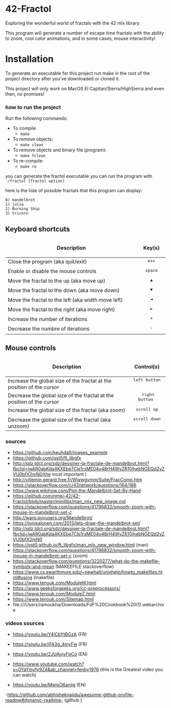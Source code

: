 # 42-Fractol
Exploring the wonderful world of fractals with the 42 mlx library.

This program will generate a number of escape time fractals with the ability to zoom, cool color animations, and in some cases, mouse interactivity!
# Installation
To generate an executable for this project run make in the root of the project directory after you've downloaded or cloned it.

This project will only work on MacOS El Capitan/Sierra/HighSierra and even then, no promises!

### how to run the project 
Run the following commands:

* To compile
	- `make`
* To remove objects:
	- `make clean`
* To remove objects and binary file (program):
	- `make fclean`
* To re-compile:
	- `make re`

you can generate the fractol executable you can run the program with ```./fractol [fractol option]```

here is the liste of possible fractals that this program can display:
```
0) mandelbrot
1) julia
2) Burning Ship
3) tricorn 
```

## Keyboard shortcuts

<table width="100%">
<thead>
<tr>
<td width="65%" height="60px" align="center" cellpadding="0">
<strong>Description</strong>
</td>
<td width="10%" align="center" cellpadding="0">
<span style="width:70px">&nbsp;</span><strong>Key(s)</strong><span style="width:50px">&nbsp;</span>
</td>
</tr>
</thead>
<tbody>
<tr>
<td valign="top" height="30px">Close the program (aka quit/exit)</td>
<td valign="top" align="center"><kbd>&nbsp;esc&nbsp;</kbd></td>
</tr>
<tr>
<td valign="top" height="30px">Enable or disable the mouse controls</td>
<td valign="top" align="center"><kbd>&nbsp;space&nbsp;</kbd>
</tr>
<tr>
<td valign="top" height="30px">Move the fractal to the up (aka move up)</td>
<td valign="top" align="center"><kbd>&nbsp;▲&nbsp;</kbd></td>
</tr>
<tr>
<td valign="top" height="30px">Move the fractal to the down (aka move down)</td>
<td valign="top" align="center"><kbd>&nbsp;▼&nbsp;</kbd></td>
</tr>
<tr>
<td valign="top" height="30px">Move the fractal to the left (aka width move left)</td>
<td valign="top" align="center"><kbd>&nbsp;◄&nbsp;</kbd></td>
</tr>
<tr>
<td valign="top" height="30px">Move the fractal to the right (aka move right)</td>
<td valign="top" align="center"><kbd>&nbsp;►&nbsp;</kbd></td>
</tr>
<tr>
<td valign="top" height="30px">Increase the number of iterations</td>
<td valign="top" align="center"><kbd>&nbsp;+&nbsp;</kbd></td>
</tr>
<tr>
<td valign="top" height="30px">Decrease the numbre of iterations</td>
<td valign="top" align="center"><kbd>&nbsp;-&nbsp;</kbd></td>
</tr>
</tbody>
</table>

## Mouse controls

<table width="100%">
<thead>
<tr>
<td width="60%" height="60px" align="center" cellpadding="0">
<strong>Description</strong>
</td>
<td width="10%" align="center" cellpadding="0">
<span style="width:70px">&nbsp;</span><strong>Control(s)</strong><span style="width:50px">&nbsp;</span>
</td>
</tr>
</thead>
<tbody>
<tr>
<td valign="top" height="30px">Increase the global size of the fractal at the position of the cursor</td>
<td valign="top" align="center"><kbd>&nbsp;left button&nbsp;</kbd></td>
</tr>
<tr>
<td valign="top" height="30px">Decrease the global size of the fractal at the position of the cursor</td>
<td valign="top" align="center"><kbd>&nbsp;right button&nbsp;</kbd></td>
</tr>
<tr>
<td valign="top" height="30px">Increase the global size of the fractal (aka zoom)</td>
<td valign="top" align="center"><kbd>&nbsp;scroll up&nbsp;</kbd></td>
</tr>
<tr>
<td valign="top" height="30px">Decrease the global size of the fractal (aka unzoom)</td>
<td valign="top" align="center"><kbd>&nbsp;scroll down&nbsp;</kbd></td>
</tr>
</tbody>
</table>


### sources
- https://github.com/keuhdall/images_example
- https://github.com/qst0/ft_libgfx
- http://sdz.tdct.org/sdz/dessiner-la-fractale-de-mandelbrot.html?fbclid=IwAR0abKda4KXEbe7Cle1rxME04v48rH4WvZR10jhebNGEQd2yZVU0bfX2mN0(the most important )
- http://villemin.gerard.free.fr/Wwwgvmm/Suite/FracComp.htm 
- https://stackoverflow.com/c/42network/questions/164/166
- https://www.wikihow.com/Plot-the-Mandelbrot-Set-By-Hand
- https://github.com/nmei-42/42-Fractol/blob/master/minilibx/man_mlx_new_image.md
- https://stackoverflow.com/questions/41796832/smooth-zoom-with-mouse-in-mandelbrot-set-c
- http://warp.povusers.org/Mandelbrot/
- https://jonisalonen.com/2013/lets-draw-the-mandelbrot-set/
- http://sdz.tdct.org/sdz/dessiner-la-fractale-de-mandelbrot.html?fbclid=IwAR0abKda4KXEbe7Cle1rxME04v48rH4WvZR10jhebNGEQd2yZVU0bfX2mN0
- https://qst0.github.io/ft_libgfx/man_mlx_new_window.html (man)
- https://stackoverflow.com/questions/41796832/smooth-zoom-with-mouse-in-mandelbrot-set-c (zoom)
- https://stackoverflow.com/questions/3220277/what-do-the-makefile-symbols-and-mean (MAKEEFILE stackoverflow)
- https://www.cs.swarthmore.edu/~newhall/unixhelp/howto_makefiles.html#using (makefile)
- https://www.tenouk.com/ModuleW.html
- https://www.geeksforgeeks.org/cc-preprocessors/
- https://www.tenouk.com/ModuleZ.html
- https://www.tenouk.com/Sitemap.html
- file:///Users/ramoukha/Downloads/FdF%20Cookbook%20(1).webarchive
### videos sources
- https://youtu.be/Y4ICbYtBGzA (FR)
- https://youtu.be/iFA3g_4myFw (FR)
- https://youtu.be/2JUAojvFpCo (EN)
- https://www.youtube.com/watch?v=0YaYmyfy9Z4&ab_channel=fenby1976 (this is the Greatest video you can watch)

- https://youtu.be/MwjsO6aniig (EN)


-https://github.com/abhisheknaiidu/awesome-github-profile-readme#dynamic-realtime- (github )
